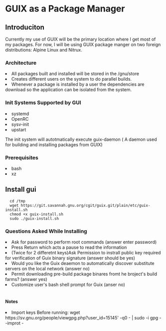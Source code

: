 # GUIX as a Package Manager

## Introduciton

Currently my use of GUIX will be the primary location where I get most of my packages.  For now, I will be using GUIX package manger on two foreign distributions: Alpine Linux and Nitrux.

### Architecture 
<li>All packages built and installed  will be stored in the /gnu/store</li>
<li>Creates different users on the system to do parallel builds.</li>
<li>Whenever a package is installed by a user the dependencies are download so the application can be isolated from the system.</li>

### Init Systems Supported by GUI
<li>systemd</li>
<li>OpenRC</li>
<li>sysv-init</li>
<li>upstart</li>

The init system will autotmatically execute guix-daemon ( A daemon used for building and installing packages from GUIX)

### Prerequisites 
<li>bash</li>
<li>xz</li>

## Install gui
```
  cd /tmp
  wget https://git.savannah.gnu.org/cgit/guix.git/plain/etc/guix-install.sh
  chmod +x guix-install.sh
  sudo ./guix-install.sh
```

### Questions Asked While Installing
<li>Ask for password to perform root commands (answer enter password)</li>
<li>Press Return which acts a pause to read the information</li>
<li>(Twice for 2 differetnt keys)Ask Permission to instrall public key required for verification of Guix binary signature (answer should be yes)</li>
<li>Would you like the Guix deaemon to automatically discover substitute servers on the local network (answer no)</li>
<li>Permit downloading pre-build package binares fromt he broject's build farms? (answer yes)</li>
<li>Customize user's bash shell prompt for Guix (anser no)</li>
<br>

#### <b>Notes</b>
<li>Import keys Before running: wget https://sv.gnu.org/people/viewgpg.php?user_id=15145' -q0 - | sudo -i gpg --improt -</li>


